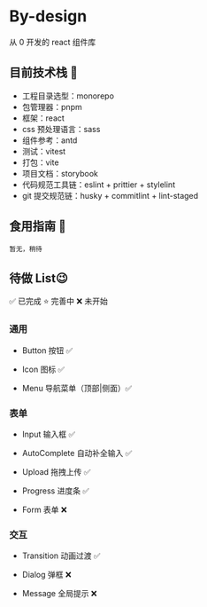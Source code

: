 # By-design

从 0 开发的 react 组件库

## 目前技术栈 🥳

- 工程目录选型：monorepo
- 包管理器：pnpm
- 框架：react
- css 预处理语言：sass
- 组件参考：antd
- 测试：vitest
- 打包：vite
- 项目文档：storybook
- 代码规范工具链：eslint + prittier + stylelint
- git 提交规范链：husky + commitlint + lint-staged

## 食用指南 🤫

```
暂无，稍待
```

## 待做 List😉

✅ 已完成 ⭐️ 完善中 ❌ 未开始

### 通用

- Button 按钮 ✅

- Icon 图标 ✅

- Menu 导航菜单（顶部|侧面）✅

### 表单

- Input 输入框 ✅

- AutoComplete 自动补全输入 ✅

- Upload 拖拽上传 ✅

- Progress 进度条 ✅

- Form 表单 ❌

### 交互

- Transition 动画过渡 ✅

- Dialog 弹框 ❌

- Message 全局提示 ❌
